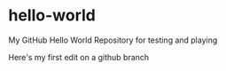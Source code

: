 # hello-world
My GitHub Hello World Repository for testing and playing

Here's my first edit on a github branch 
